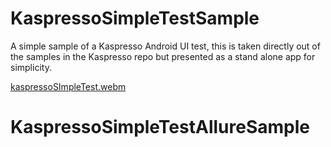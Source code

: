 # KaspressoSimpleTestSample
A simple sample of a Kaspresso Android UI test, this is taken directly out of the samples in the Kaspresso repo but presented as a stand alone app for simplicity.

[kaspressoSImpleTest.webm](https://user-images.githubusercontent.com/1497221/218272823-d5780f32-e29b-4acb-8293-8882623b1ecb.webm)
# KaspressoSimpleTestAllureSample

